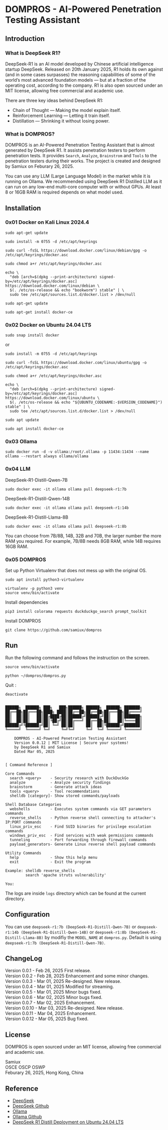 # DOMPROS - AI-Powered Penetration Testing Assistant

## Introduction

### What is DeepSeek R1?

DeepSeek-R1 is an AI model developed by Chinese artificial intelligence startup DeepSeek. Released on 20th January 2025, R1 holds its own against (and in some cases surpasses) the reasoning capabilities of some of the world’s most advanced foundation models — but at a fraction of the operating cost, according to the company. R1 is also open sourced under an MIT license, allowing free commercial and academic use.

There are three key ideas behind DeepSeek R1:

- Chain of Thought — Making the model explain itself.
- Reinforcement Learning — Letting it train itself.
- Distillation — Shrinking it without losing power.

### What is DOMPROS?

DOMPROS is an AI-Powered Penetration Testing Assistant that is almost generated by DeepSeek R1.  It assists penetration testers to perform penetration tests.  It provides ```Search```, ```Analyze```, ```Brainstrom``` and ```Tools``` to the penetration testers during their works.  The project is created and designed by Samiux on Feburary 26, 2025.

You can use any LLM (Large Language Model) in the market while it is running on Ollama.  We recommended using DeepSeek R1 Distilled LLM as it can run on any low-end multi-core computer with or without GPUs.  At least 8 or 16GB RAM is required depends on what model used.

## Installation

### 0x01 Docker on Kali Linux 2024.4

```
sudo apt-get update

sudo install -m 0755 -d /etc/apt/keyrings

sudo curl -fsSL https://download.docker.com/linux/debian/gpg -o /etc/apt/keyrings/docker.asc

sudo chmod a+r /etc/apt/keyrings/docker.asc
```
```
echo \
  "deb [arch=$(dpkg --print-architecture) signed-by=/etc/apt/keyrings/docker.asc] https://download.docker.com/linux/debian \
  $(. /etc/os-release && echo "bookworm") stable" | \
  sudo tee /etc/apt/sources.list.d/docker.list > /dev/null

sudo apt-get update

sudo apt-get install docker-ce
```

### 0x02 Docker on Ubuntu 24.04 LTS

```
sudo snap install docker
```

or

```
sudo install -m 0755 -d /etc/apt/keyrings

sudo curl -fsSL https://download.docker.com/linux/ubuntu/gpg -o /etc/apt/keyrings/docker.asc

sudo chmod a+r /etc/apt/keyrings/docker.asc
```
```
echo \
  "deb [arch=$(dpkg --print-architecture) signed-by=/etc/apt/keyrings/docker.asc] https://download.docker.com/linux/ubuntu \
  $(. /etc/os-release && echo "${UBUNTU_CODENAME:-$VERSION_CODENAME}") stable" | \
  sudo tee /etc/apt/sources.list.d/docker.list > /dev/null

sudo apt update

sudo apt install docker-ce
```

### 0x03 Ollama

```
sudo docker run -d -v ollama:/root/.ollama -p 11434:11434 --name ollama --restart always ollama/ollama
```

### 0x04 LLM

DeepSeek-R1-Distill-Qwen-7B
```
sudo docker exec -it ollama ollama pull deepseek-r1:7b
```

DeepSeek-R1-Distill-Qwen-14B
```
sudo docker exec -it ollama ollama pull deepseek-r1:14b
```

DeepSeek-R1-Distill-Llama-8B
```
sudo docker exec -it ollama ollama pull deepseek-r1:8b
```

You can choose from 7B/8B, 14B, 32B and 70B, the larger number the more RAM you required.  For example, 7B/8B needs 8GB RAM, while 14B requires 16GB RAM.

### 0x05 DOMPROS

Set up Python Virtualenv that does not mess up with the original OS.

```
sudo apt install python3-virtualenv

virtualenv -p python3 venv
source venv/bin/activate
```

Install dependencies

```
pip3 install colorama requests duckduckgo_search prompt_toolkit
```

Install DOMPROS

```
git clone https://github.com/samiux/dompros

```

## Run

Run the following command and follows the instruction on the screen.

```
source venv/bin/activate

python ~/dompros/dompros.py
```

Quit :

```
deactivate
```

```

██████╗  ██████╗ ███╗   ███╗██████╗ ██████╗  ██████╗ ███████╗
██╔══██╗██╔═══██╗████╗ ████║██╔══██╗██╔══██╗██╔═══██╗██╔════╝
██║  ██║██║   ██║██╔████╔██║██████╔╝██████╔╝██║   ██║███████╗
██║  ██║██║   ██║██║╚██╔╝██║██╔═══╝ ██╔══██╗██║   ██║╚════██║
██████╔╝╚██████╔╝██║ ╚═╝ ██║██║     ██║  ██║╚██████╔╝███████║
╚═════╝  ╚═════╝ ╚═╝     ╚═╝╚═╝     ╚═╝  ╚═╝ ╚═════╝ ╚══════╝

    DOMPROS - AI-Powered Penetration Testing Assistant
    Version 0.0.12 | MIT License | Secure your systems!
    by DeepSeek R1 and Samiux
    Dated Mar 05, 2025


[ Command Reference ]

Core Commands
  search <query>    - Security research with DuckDuckGo
  analyze           - Analyze security findings
  brainstorm        - Generate attack ideas
  tools <query>     - Tool recommendations
  shelldb [category]- Show stored commands/payloads

Shell Database Categories
  webshells         - Executes system commands via GET parameters commands
  reverse_shells    - Python reverse shell connecting to attacker's IP:PORT commands
  linux_priv_esc    - Find SUID binaries for privilege escalation commands
  windows_priv_esc  - Find services with weak permissions commands
  tunneling         - Port forwarding through firewall commands
  payload_generators- Generate Linux reverse shell payload commands

Utility Commands
  help              - Show this help menu
  exit              - Exit the program

Example: shelldb reverse_shells
         search 'apache struts vulnerability'
 
You: 

```

The logs are inside ```logs``` directory which can be found at the current directory.

## Configuration

You can use ```deepseek-r1:7b (DeepSeek-R1-Distill-Qwen-7B)``` or ```deepseek-r1:14b (DeepSeek-R1-Distill-Qwen-14B)``` or ```deepseek-r1:8b (DeepSeek-R1-Distill-Llama-8B)``` by modifiy the ```MODEL_NAME``` at ```dompros.py```.  Default is using ```deepseek-r1:7b (DeepSeek-R1-Distill-Qwen-7B)```.

## ChangeLog

Version 0.0.1 - Feb 26, 2025 First release.  
Version 0.0.2 - Feb 28, 2025 Enhancement and some minor changes.  
Version 0.0.3 - Mar 01, 2025 Re-designed.  New release.  
Version 0.0.4 - Mar 01, 2025 Modified for streaming.  
Version 0.0.5 - Mar 01, 2025 Minor bugs fixed.  
Version 0.0.6 - Mar 02, 2025 Minor bugs fixed.  
Version 0.0.7 - Mar 02, 2025 Enhancement.  
Version 0.0.10 - Mar 03, 2025 Re-designed.  New release.  
Version 0.0.11 - Mar 04, 2025 Enhancement.  
Version 0.0.12 - Mar 05, 2025 Bug fixed.  

## License

DOMPROS is open sourced under an MIT license, allowing free commercial and academic use.

Samiux  
OSCE  OSCP  OSWP  
Feburary 26, 2025, Hong Kong, China  

## Reference

- [DeepSeek](https://www.deepseek.com/)  
- [DeepSeek Github](https://github.com/deepseek-ai)  
- [Ollama](https://ollama.com/)  
- [Ollama Github](https://github.com/ollama/ollama)  
- [DeepSeek R1 Distill Deployment on Ubuntu 24.04 LTS](https://samiux.github.io/deepseek-r1.html)  
